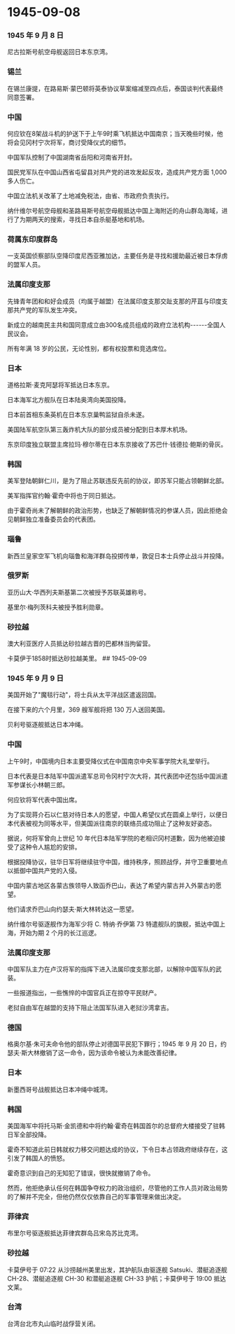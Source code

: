# 1945-09-08

### 1945 年 9 月 8 日

尼古拉斯号航空母舰返回日本东京湾。

### 锡兰

在锡兰康提，在路易斯·蒙巴顿将英泰协议草案缩减至四点后，泰国谈判代表最终同意签署。

### 中国

何应钦在8架战斗机的护送下于上午9时乘飞机抵达中国南京；当天晚些时候，他将会见冈村宁次将军，商讨受降仪式的细节。

中国军队控制了中国湖南省岳阳和河南省开封。

国民党军队在中国山西省屯留县对共产党的进攻发起反攻，造成共产党方面 1,000
多人伤亡。

中国立法机关改革了土地减免税法，由省、市政府负责执行。

纳什维尔号航空母舰和圣路易斯号航空母舰抵达中国上海附近的舟山群岛海域，进行了为期两天的搜索，寻找日本自杀艇基地和机场。

### 荷属东印度群岛

一支英国侦察部队空降印度尼西亚雅加达，主要任务是寻找和援助最近被日本俘虏的盟军人员。

### 法属印度支那

先锋青年团和和好会成员（均属于越盟）在法属印度支那交趾支那的芹苴与印度支那共产党的军队发生冲突。

新成立的越南民主共和国同意成立由300名成员组成的政府立法机构------全国人民议会。

所有年满 18 岁的公民，无论性别，都有权投票和竞选席位。

### 日本

道格拉斯·麦克阿瑟将军抵达日本东京。

日本海军北方舰队在日本陆奥湾向美国投降。

日本前首相东条英机在日本东京巢鸭监狱自杀未遂。

美国陆军航空队第三轰炸机大队的部分成员被分配到日本厚木机场。

东京印度独立联盟主席拉玛·穆尔蒂在日本东京接收了苏巴什·钱德拉·鲍斯的骨灰。

### 韩国

美军登陆朝鲜仁川，是为了阻止苏联违反先前的协议，即苏军只能占领朝鲜北部。

美军指挥官约翰·霍奇中将也于同日抵达。

由于霍奇尚未了解朝鲜的政治形势，也缺乏了解朝鲜情况的参谋人员，因此拒绝会见朝鲜独立准备委员会的代表团。

### 瑙鲁

新西兰皇家空军飞机向瑙鲁和海洋群岛投掷传单，敦促日本士兵停止战斗并投降。

### 俄罗斯

亚历山大·华西列夫斯基第二次被授予苏联英雄称号。

基里尔·梅列茨科夫被授予胜利勋章。

### 砂拉越

澳大利亚医疗人员抵达砂拉越古晋的巴都林当拘留营。

卡莫伊于1858时抵达砂拉越美里。 \## 1945-09-09

### 1945 年 9 月 9 日

美国开始了"魔毯行动"，将士兵从太平洋战区遣返回国。

在接下来的六个月里，369 艘军舰将把 130 万人送回美国。

贝利号驱逐舰抵达日本冲绳。

### 中国

上午9时，中国境内日本主要受降仪式在中国南京中央军事学院大礼堂举行。

日本代表是日本陆军中国派遣军总司令冈村宁次大将，其代表团中还包括中国派遣军参谋长小林朝三郎。

何应钦将军代表中国出席。

为了实现蒋介石以仁慈对待日本人的愿望，中国人希望仪式在圆桌上举行，以便日本代表被视为同等水平，但美国派往南京的联络员成功阻止了这种友好姿态。

据说，何将军曾向上世纪 10
年代日本陆军学院的老相识冈村道歉，因为他被迫接受了这种令人尴尬的安排。

根据投降协议，驻华日军将继续驻守中国，维持秩序，照顾战俘，并守卫重要地点以抵御中国共产党的入侵。

中国内蒙古地区各蒙古族领导人致函乔巴山，表达了希望内蒙古并入外蒙古的愿望。

他们请求乔巴山向约瑟夫·斯大林转达这一愿望。

纳什维尔号驱逐舰作为海军少将 C. 特纳·乔伊第 73
特遣舰队的旗舰，抵达中国上海，开始为期 2 个月的长江巡逻。

### 法属印度支那

中国军队主力在卢汉将军的指挥下进入法属印度支那北部，以解除中国军队的武装。

一些报道指出，一些憔悴的中国官兵正在掠夺平民财产。

老挝自由军在越盟的支持下阻止法国军队进入老挝沙湾拿吉。

### 德国

格奥尔基·朱可夫命令他的部队停止对德国平民犯下罪行；1945 年 9 月 20
日，约瑟夫·斯大林撤销了这一命令，因为该命令被认为未能改善纪律。

### 日本

新墨西哥号战舰抵达日本冲绳中城湾。

### 韩国

美国海军中将托马斯·金凯德和中将约翰·霍奇在韩国首尔的总督府大楼接受了驻韩日军全部投降。

霍奇不知道此前日韩就权力移交问题达成的协议，下令日本占领政府继续存在，这引发了韩国人的愤怒。

霍奇意识到自己的无知犯了错误，很快就撤销了命令。

然而，他拒绝承认任何在韩国争夺权力的政治组织，尽管他的工作人员对政治局势的了解并不完全，但他仍然仅仅依靠自己的军事管理来做出决定。

### 菲律宾

布里尔号驱逐舰抵达菲律宾群岛吕宋岛苏比克湾。

### 砂拉越

卡莫伊号于 07:22 从沙捞越州美里出发，其护航队由驱逐舰
Satsuki、潜艇追逐舰 CH-28、潜艇追逐舰 CH-30 和潜艇追逐舰 CH-33
护航；卡莫伊号于 19:00 抵达文莱。

### 台湾

台湾台北市丸山临时战俘营关闭。